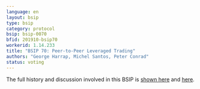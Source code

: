 ```yaml
---
language: en
layout: bsip
type: bsip
category: protocol
bsip: bsip-0070
bfid: 201910-bsip70
workerid: 1.14.233
title: "BSIP 70: Peer-to-Peer Leveraged Trading"
authors: "George Harrap, Michel Santos, Peter Conrad"
status: voting
---
```


The full history and discussion involved in this BSIP is
[shown here](https://github.com/bitshares/bsips/issues/170) and
[here](https://github.com/bitshares/bsips/pull/189).
